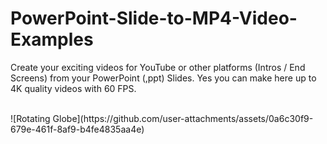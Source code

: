 # PowerPoint-Slide-to-MP4-Video-Examples
Create your exciting videos for YouTube or other platforms (Intros / End Screens) from your PowerPoint (,ppt) Slides. Yes you can make here up to 4K quality videos with 60 FPS.

<br/>
![Rotating Globe](https://github.com/user-attachments/assets/0a6c30f9-679e-461f-8af9-b4fe4835aa4e)
